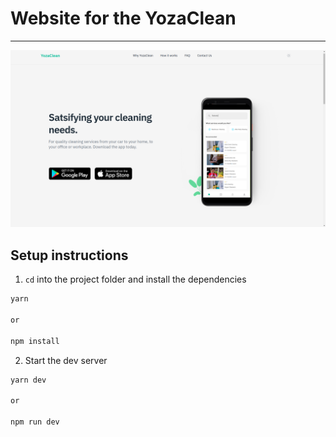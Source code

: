# Website for the YozaClean

---

![website screenshot](../images/web.png)

## Setup instructions

1. `cd` into the project folder and install the dependencies

```bash
yarn

or

npm install

```

2. Start the dev server

```bash
yarn dev

or

npm run dev

```
